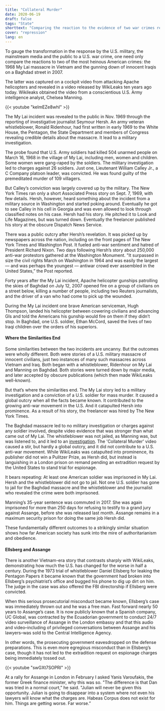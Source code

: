 ```yaml
---
title: "Collateral Murder"
date: 2020-06-19
draft: false
tags: "State"
shorttext: "Comparing the reaction to the evidence of two war crimes reveals how much the United States has changed in the past 50 years"
cover: "repression"
lang: en
---
```


To gauge the transformation in the response by the U.S. military, the mainstream media and the public to a U.S. war crime, one need only compare the reactions to two of the most heinous American crimes:  the 1968 My Lai massacre in Vietnam and the gunning down of innocent Iraqis on a Baghdad street in 2007.

The latter was captured on a cockpit video from attacking Apache helicopters and revealed in a video released by WikiLeaks ten years ago today. Wikileaks obtained the video from a conscientious U.S. Army intelligence analyst, Chelsea Manning. 

{{< youtube "kelmEZe8whI" >}}

The My Lai incident was revealed to the public in Nov. 1969 through the reporting of investigative journalist Seymour Hersh. An army veteran whistleblower, Ronald Ridenhour, had first written in early 1969 to the White House, the Pentagon, the State Department and members of Congress revealing credible details about the massacre. It lead to a military investigation.

The probe found that U.S. Army soldiers had killed 504 unarmed people on March 16, 1968  in the village of My Lai, including men, women and children. Some women were gang-raped by the soldiers.  The military investigation led to charges against 26 soldiers.  Just one, Lieutenant William Calley Jr., a C Company platoon leader, was convicted. He was found guilty of the premeditated murder of 109 villagers.

But Calley’s conviction was largely covered up by the military.  The New York Times ran only a short Associated Press story on Sept. 7, 1969, with few details. Hersh, however, heard something about the incident from a military source in Washington and started poking around. Eventually he got to see Calley in his cell in Georgia and was even allowed to look through classified notes on his case.  Hersh had his story. He pitched it to Look and Life Magazines, but was turned down. Eventually the freelancer published his story at the obscure Dispatch News Service.

There was a public outcry after Hersh’s revelation. It was picked up by newspapers across the nation, including on the front pages of The New York Times and Washington Post.  It fueled anti-war sentiment and hatred of President Richard Nixon. Two days following Hersh’s story about 250,000 anti-war protestors gathered at the Washington Monument. "It surpassed in size the civil rights March on Washington in 1964 and was easily the largest — and was perhaps the youngest — antiwar crowd ever assembled in the United States,” the Post reported.

Forty years after the My Lai incident, Apache helicopter gunships patrolling the skies of Baghdad on July 12, 2007 opened fire on a group of civilians on a street below, killing a number of people, including two Reuters journalists, and the driver of a van who had come to pick up the wounded. 

During the My Lai incident one brave American serviceman, Hugh Thompson, landed his helicopter between cowering civilians and advancing GIs and told the Americans his gunship would fire on them if they didn’t stop. In Baghdad, one U.S. soldier, Ethan McCord, saved the lives of two Iraqi children over the orders of his superiors. 

#### Where the Similarities End

Some similarities between the two incidents are uncanny. But the outcomes were wholly different.  Both were stories of a U.S. military massacre of innocent civilians, just two instances of many such massacres across Vietnam and Iraq. Both began with a whistleblower, Ridenhour on My Lai and Manning on Baghdad. Both stories were turned down by major media, and later accepted by obscure publications (which then made WikiLeaks well-known).

But that’s where the similarities end. The My Lai story led to a military investigation and a conviction of a U.S. soldier for mass murder. It caused a global outcry when all the facts became known. It contributed to the growing anti-war movement in the U.S. And it catapulted Hersh into prominence. As a result of his story, the freelancer was hired by The New York Times. 

The Baghdad massacre led to no military investigation or charges against any soldier involved, despite video evidence that was stronger than what came out of My Lai. The whistleblower was not jailed, as Manning was, but was listened to, and it led to an [investigation](https://www.cleveland.com/pdextra/2009/11/post_25.html "My Lai photographer Ron Haeberle admits he destroyed pictures of soldiers in the act of killing").  The 'Collateral Murder' video caused a stir, but hardly a global outcry, and it did not contribute to a U.S. anti-war movement. While WikiLeaks was catapulted into prominence, its publisher did not win a Pulitzer Prize, as Hersh did, but instead is languishing in a London prison on remand pending an extradition request by the United States to stand trial for espionage.

It bears repeating:  At least one American soldier was imprisoned in My Lai. Hersh and the whistleblower did not go to jail.  Not one U.S. soldier has gone to jail for the Baghdad massacre and the whistleblower and the journalist who revealed the crime were both imprisoned. 

Manning’s 35-year sentence was commuted in 2017. She was again imprisoned for more than 250 days for refusing to testify to a grand jury against Assange, before she was released last month. Assange remains in a maximum security prison for doing the same job Hersh did. 

These fundamentally different outcomes to a strikingly similar situation shows how far American society has sunk into the mire of authoritarianism and obedience.

#### Ellsberg and Assange

There is another Vietnam-era story that contrasts sharply with WikiLeaks, demonstrating how much the U.S. has changed for the worse in half a century. During the 1973 trial of whistleblower Daniel Ellsberg for leaking the Pentagon Papers it became known that the government had broken into Ellsberg’s psychiatrist’s office and bugged his phone to dig up dirt on him. The judge in the case was also offered the FBI directorship if Ellsberg were convicted.

When this serious prosecutorial misconduct became known, Ellsberg’s case was immediately thrown out and he was a free man.  Fast forward nearly 50 years to Assange’s case. It is now publicly known that a Spanish company, UC Global, was contracted by the Ecuadorian government to conduct 24/7 video surveillance of Assange in the London embassy and that this audio and video–including of privileged conversations between Assange and his lawyers–was sold to the Central Intelligence Agency.

In other words, the prosecuting government eavesdropped on the defense preparations. This is even more egregious misconduct than in Ellsberg’s case, though it has not led to the extradition request on espionage charges being immediately tossed out. 

{{< youtube "swGXt7SOPRI" >}}

At a rally for Assange in London in February I asked Yanis Varoufakis, the former Greek finance minister, why this was so. "The difference is that Dan was tried in a normal court,” he said. "Julian will never be given this opportunity. Julian is going to disappear into a system where not even his lawyers will know what the charges are. Habeas Corpus does not exist for him.  Things are getting worse. Far worse.”
